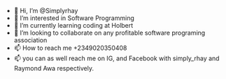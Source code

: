 - 👋 Hi, I’m @Simplyrhay
- 👀 I’m interested in Software Programming
- 🌱 I’m currently learning coding at Holbert
- 💞️ I’m looking to collaborate on any profitable software programing association
- 📫 How to reach me +2349020350408
- 📫 you can as well reach me on IG, and Facebook with simply_rhay and Raymond Awa respectively.

<!---
Simplyrhay/Simplyrhay is a ✨ special ✨ repository because its `README.md` (this file) appears on your GitHub profile.
You can click the Preview link to take a look at your changes.
--->
